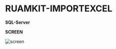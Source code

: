 # RUAMKIT-IMPORTEXCEL
**SQL-Server**

**SCREEN**

![screen](https://github.com/ENOMBAN/RUAMKIT-IMPORTEXCEL/blob/main/img/screen.jpg)
